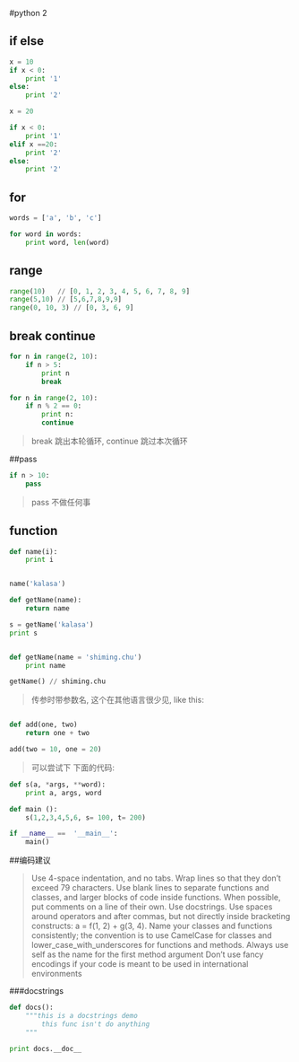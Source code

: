 #python 2

## if else

```python
x = 10
if x < 0:
    print '1'
else:
    print '2'
```

```python
x = 20

if x < 0:
    print '1'
elif x ==20:
    print '2'
else:
    print '2'
```

## for

```python
words = ['a', 'b', 'c']

for word in words:
    print word, len(word)
```

## range
```python
range(10)   // [0, 1, 2, 3, 4, 5, 6, 7, 8, 9]
range(5,10) // [5,6,7,8,9,9]
range(0, 10, 3) // [0, 3, 6, 9] 
```

## break  continue
```python
for n in range(2, 10):
    if n > 5:
        print n
        break
```

```python
for n in range(2, 10):
    if n % 2 == 0:
        print n:
        continue
```
> break 跳出本轮循环, continue 跳过本次循环


##pass
```python
if n > 10:
    pass
```
> pass 不做任何事

## function
```python
def name(i):
    print i


name('kalasa')
```

```python
def getName(name):
    return name

s = getName('kalasa')
print s
```

```python

def getName(name = 'shiming.chu')
    print name

getName() // shiming.chu

```

> 传参时带参数名, 这个在其他语言很少见, like this:

```python

def add(one, two)
    return one + two

add(two = 10, one = 20)
```

> 可以尝试下 下面的代码:

```python
def s(a, *args, **word):
    print a, args, word

def main (): 
    s(1,2,3,4,5,6, s= 100, t= 200)

if __name__ ==  '__main__':
    main()
```



##编码建议

>Use 4-space indentation, and no tabs.
>Wrap lines so that they don’t exceed 79 characters.
>Use blank lines to separate functions and classes, and larger blocks of code inside functions.
>When possible, put comments on a line of their own.
>Use docstrings.
>Use spaces around operators and after commas, but not directly inside 
bracketing constructs: a = f(1, 2) + g(3, 4).
>Name your classes and functions consistently; the convention is to use 
CamelCase for classes and lower_case_with_underscores for functions and 
methods. Always use self as the name for the first method argument
>Don’t use fancy encodings if your code is meant to be used in 
international environments


###docstrings

```python
def docs():
    """this is a docstrings demo
        this func isn't do anything
    """

print docs.__doc__
```

